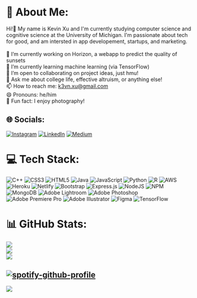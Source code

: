 # 💫 About Me:
Hi!👋 My name is Kevin Xu and I'm currently studying computer science and cognitive science at the University of Michigan. I'm passionate about tech for good, and am intersted in app developement, startups, and marketing.<br><br>🔭 I’m currently working on Horizon, a webapp to predict the quality of sunsets<br>🌱 I’m currently learning machine learning (via TensorFlow)<br>👯 I’m open to collaborating on project ideas, just hmu!<br>💬 Ask me about college life, effective altruism, or anything else!<br>📫 How to reach me: k3vn.xu@gmail.com<br>😄 Pronouns: he/him<br>📸 Fun fact: I enjoy photography!


## 🌐 Socials:
[![Instagram](https://img.shields.io/badge/Instagram-%23E4405F.svg?logo=Instagram&logoColor=white)](https://instagram.com/kvnshu) [![LinkedIn](https://img.shields.io/badge/LinkedIn-%230077B5.svg?logo=linkedin&logoColor=white)](https://linkedin.com/in/k3vx21) [![Medium](https://img.shields.io/badge/Medium-12100E?logo=medium&logoColor=white)](https://medium.com/@k3vn.xu) 

# 💻 Tech Stack:
![C++](https://img.shields.io/badge/c++-%2300599C.svg?style=for-the-badge&logo=c%2B%2B&logoColor=white) ![CSS3](https://img.shields.io/badge/css3-%231572B6.svg?style=for-the-badge&logo=css3&logoColor=white) ![HTML5](https://img.shields.io/badge/html5-%23E34F26.svg?style=for-the-badge&logo=html5&logoColor=white) ![Java](https://img.shields.io/badge/java-%23ED8B00.svg?style=for-the-badge&logo=java&logoColor=white) ![JavaScript](https://img.shields.io/badge/javascript-%23323330.svg?style=for-the-badge&logo=javascript&logoColor=%23F7DF1E) ![Python](https://img.shields.io/badge/python-3670A0?style=for-the-badge&logo=python&logoColor=ffdd54) ![R](https://img.shields.io/badge/r-%23276DC3.svg?style=for-the-badge&logo=r&logoColor=white) ![AWS](https://img.shields.io/badge/AWS-%23FF9900.svg?style=for-the-badge&logo=amazon-aws&logoColor=white) ![Heroku](https://img.shields.io/badge/heroku-%23430098.svg?style=for-the-badge&logo=heroku&logoColor=white) ![Netlify](https://img.shields.io/badge/netlify-%23000000.svg?style=for-the-badge&logo=netlify&logoColor=#00C7B7) ![Bootstrap](https://img.shields.io/badge/bootstrap-%23563D7C.svg?style=for-the-badge&logo=bootstrap&logoColor=white) ![Express.js](https://img.shields.io/badge/express.js-%23404d59.svg?style=for-the-badge&logo=express&logoColor=%2361DAFB) ![NodeJS](https://img.shields.io/badge/node.js-6DA55F?style=for-the-badge&logo=node.js&logoColor=white) ![NPM](https://img.shields.io/badge/NPM-%23000000.svg?style=for-the-badge&logo=npm&logoColor=white) ![MongoDB](https://img.shields.io/badge/MongoDB-%234ea94b.svg?style=for-the-badge&logo=mongodb&logoColor=white) ![Adobe Lightroom](https://img.shields.io/badge/Adobe%20Lightroom-31A8FF.svg?style=for-the-badge&logo=Adobe%20Lightroom&logoColor=white) ![Adobe Photoshop](https://img.shields.io/badge/adobephotoshop-%2331A8FF.svg?style=for-the-badge&logo=adobephotoshop&logoColor=white) ![Adobe Premiere Pro](https://img.shields.io/badge/Adobe%20Premiere%20Pro-9999FF.svg?style=for-the-badge&logo=Adobe%20Premiere%20Pro&logoColor=white) ![Adobe Illustrator](https://img.shields.io/badge/adobeillustrator-%23FF9A00.svg?style=for-the-badge&logo=adobeillustrator&logoColor=white) 	![Figma](https://img.shields.io/badge/figma-%23F24E1E.svg?style=for-the-badge&logo=figma&logoColor=white) ![TensorFlow](https://img.shields.io/badge/TensorFlow-%23FF6F00.svg?style=for-the-badge&logo=TensorFlow&logoColor=white)
# 📊 GitHub Stats:
![](https://github-readme-stats.vercel.app/api?username=K3vX21&theme=dark&hide_border=false&include_all_commits=true&count_private=true)<br/>
![](https://github-readme-streak-stats.herokuapp.com/?user=K3vX21&theme=dark&hide_border=false)<br/>
![](https://github-readme-stats.vercel.app/api/top-langs/?username=K3vX21&theme=dark&hide_border=false&include_all_commits=true&count_private=true&layout=compact)

[![spotify-github-profile](https://spotify-github-profile.vercel.app/api/view?uid=27m3apw0hpq7my3ipvgje0gsx&cover_image=true&theme=natemoo-re&show_offline=true&background_color=121212&bar_color=53b14f&bar_color_cover=true)](https://spotify-github-profile.vercel.app/api/view?uid=27m3apw0hpq7my3ipvgje0gsx&redirect=true)
---
[![](https://visitcount.itsvg.in/api?id=K3vX21&icon=0&color=0)](https://visitcount.itsvg.in)

<!-- Proudly created with GPRM ( https://gprm.itsvg.in ) -->
